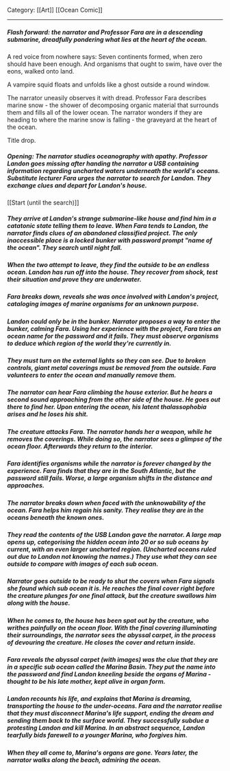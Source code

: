 Category: [[Art]] [[Ocean Comic]]
___
##### Flash forward: the narrator and Professor Fara are in a descending submarine, dreadfully pondering what lies at the heart of the ocean. 
A red voice from nowhere says: 
Seven continents formed, when zero should have been enough. And organisms that ought to swim, have over the eons, walked onto land. 

A vampire squid floats and unfolds like a ghost outside a round window. 

The narrator uneasily observes it with dread. Professor Fara describes marine snow - the shower of decomposing organic material that surrounds them and fills all of the lower ocean. The narrator wonders if they are heading to where the marine snow is falling - the graveyard at the heart of the ocean. 

Title drop. 
##### Opening: The narrator studies oceanography with apathy. Professor Landon goes missing after handing the narrator a USB containing information regarding uncharted waters underneath the world's oceans. Substitute lecturer Fara urges the narrator to search for Landon. They exchange clues and depart for Landon's house. 
[[Start (until the search)]]
##### They arrive at Landon's strange submarine-like house and find him in a catatonic state telling them to leave. When Fara tends to Landon, the narrator finds clues of an abandoned classified project. The only inaccessible place is a locked bunker with password prompt "name of the ocean". They search until night fall. 

##### When the two attempt to leave, they find the outside to be an endless ocean. Landon has run off into the house. They recover from shock, test their situation and prove they are underwater. 

##### Fara breaks down, reveals she was once involved with Landon's project, cataloging images of marine organisms for an unknown purpose. 

##### Landon could only be in the bunker. Narrator proposes a way to enter the bunker, calming Fara. Using her experience with the project, Fara tries an ocean name for the password and it fails. They must observe organisms to deduce which region of the world they're currently in. 

##### They must turn on the external lights so they can see. Due to broken controls, giant metal coverings must be removed from the outside. Fara volunteers to enter the ocean and manually remove them. 

##### The narrator can hear Fara climbing the house exterior. But he hears a second sound approaching from the other side of the house. He goes out there to find her. Upon entering the ocean, his latent thalassophobia arises and he loses his shit. 

##### The creature attacks Fara. The narrator hands her a weapon, while he removes the coverings. While doing so, the narrator sees a glimpse of the ocean floor. Afterwards they return to the interior. 

##### Fara identifies organisms while the narrator is forever changed by the experience. Fara finds that they are in the South Atlantic, but the password still fails. Worse, a large organism shifts in the distance and approaches. 

##### The narrator breaks down when faced with the unknowability of the ocean. Fara helps him regain his sanity. They realise they are in the oceans beneath the known ones. 

##### They read the contents of the USB Landon gave the narrator. A large map opens up, categorising the hidden ocean into 20 or so sub oceans by current, with an even larger uncharted region. (Uncharted oceans ruled out due to Landon not knowing the names.) They use what they can see outside to compare with images of each sub ocean. 

##### Narrator goes outside to be ready to shut the covers when Fara signals she found which sub ocean it is. He reaches the final cover right before the creature plunges for one final attack, but the creature swallows him along with the house. 

##### When he comes to, the house has been spat out by the creature, who writhes painfully on the ocean floor. With the final covering illuminating their surroundings, the narrator sees the abyssal carpet, in the process of devouring the creature. He closes the cover and return inside. 

##### Fara reveals the abyssal carpet (with images) was the clue that they are in a specific sub ocean called the Marina Basin. They put the name into the password and find Landon kneeling beside the organs of Marina - thought to be his late mother, kept alive in organ form. 

##### Landon recounts his life, and explains that Marina is dreaming, transporting the house to the under-oceans. Fara and the narrator realise that they must disconnect Marina's life support, ending the dream and sending them back to the surface world. They successfully subdue a protesting Landon and kill Marina. In an abstract sequence, Landon tearfully bids farewell to a younger Marina, who forgives him. 

##### When they all come to, Marina's organs are gone. Years later, the narrator walks along the beach, admiring the ocean. 
